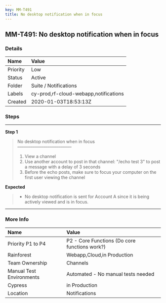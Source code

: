 ```yaml
---
key: MM-T491
title: No desktop notification when in focus
---
```


## MM-T491: No desktop notification when in focus

### Details

| Name     | Value                                 |
| :------- | :------------------------------------ |
| Priority | Low                                   |
| Status   | Active                                |
| Folder   | Suite / Notifications                 |
| Labels   | cy-prod,rf-cloud-webapp,notifications |
| Created  | 2020-01-03T18:53:13Z                  |

### Steps

<hr/>

**Step 1**

> <article>No desktop notification when in focus<br>–––––––––––––––––––––––––<ol><li>View a channel</li><li>Use another account to post in that channel: "/echo test 3" to post a message with a delay of 3 seconds</li><li>Before the echo posts, make sure to focus your computer on the first user viewing the channel</li></ol></article>

**Expected**

> <article><ul><li>No desktop notification is sent for Account A since it is being actively viewed and is in focus.</li></ul></article>

<hr/>

### More Info

| Name                     | Value                                         |
| :----------------------- | :-------------------------------------------- |
| Priority P1 to P4        | P2 - Core Functions (Do core functions work?) |
| Rainforest               | Webapp,Cloud,in Production                    |
| Team Ownership           | Channels                                      |
| Manual Test Environments | Automated - No manual tests needed            |
| Cypress                  | in Production                                 |
| Location                 | Notifications                                 |
